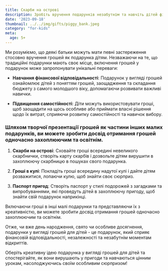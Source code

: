 ```yaml
---
title: Скарби на острові
description: Зробіть вручення подарунків незабутнім та навчіть дітей фінансовій відповідальності, подарувавши гроші з креативністю.
date: '2023-09-18'
thumbnail: ../../img/gifts/piggy_bank.jpeg
category: "for-kids"
meta:
  age: 5+
---
```

Ми розуміємо, що деякі батьки можуть мати певні застереження стосовно вручення грошей як подарунка дітям. Незважаючи на те, що традиційні подарунки мають своє місце, включення грошей у подарунок може запропонувати унікальні переваги:

- **Навчання фінансової відповідальності**: Подарунок у вигляді грошей ознайомлює дітей з поняттям грошей, заощадження та складання бюджету з самого молодшого віку, допомагаючи розвивати важливі навички.

- **Підвищення самостійності**: Діти можуть використовувати гроші, щоб заощадити на щось особливе або приймати власні рішення щодо їх витрат, сприяючи розвитку самостійності та навичок вибору.

### Шляхом творчої презентації грошей як частини інших малих подарунків, ви можете зробити досвід отримання грошей одночасно захоплюючим та освітнім.

1. **Скарби на острові**: Сховайте гроші всередині невеликого скарбнички, створіть карту скарбів і дозвольте дітям вирушити в захоплюючу скарбницю в пошуках свого подарунка.

2. **Гроші в кулі**: Покладіть гроші всередину надутої кулі і дайте дітям розважитися, лопаючи кулю, щоб знайти своє сюрприз.

3. **Паспорт пригод**: Створіть паспорт у стилі подорожей з загадками та випробуваннями, які проведуть дітей в захоплюючу пригоду, щоб знайти свій подарунок наприкінці.

Включаючи гроші в інші малі подарунки та представляючи їх з креативністю, ви можете зробити досвід отримання грошей одночасно захоплюючим та освітнім.

Отже, чи вже день народження, свято чи особливе досягнення, подарунки у вигляді грошей для дітей - це подарунок, який сприяє фінансовій відповідальності, незалежності та незабутнім моментам відкриттів.

Оберіть креативну ідею подарунка у вигляді грошей для дітей та спостерігайте, як вони вирушають у пригоди та навчаються цінним урокам, насолоджуючись своїм особливим сюрпризом!
